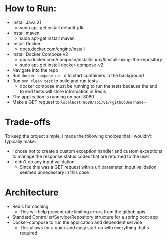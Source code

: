 # How to Run:
* Install Java 21
  * sudo apt-get install default-jdk
* Install maven
  * sudo apt-get install maven
* Install Docker
  * docs.docker.com/engine/install
* Install Docker Compose v2
  * docs.docker.com/compose/install/linux/#install-using-the-repository
  * sudo apt-get install docker-compose-v2
* Navigate into the repo
* Run `docker compose up -d` to start containers in the background
* Run `mvn clean test` to build and run tests
  * docker compose must be running to run the tests because the end to end tests will store information in Redis
* The application is running on port 8080
* Make a GET request to `localhost:8080/api/v1/<githubUsername>`

# Trade-offs
To keep the project simple, I made the following choices that I wouldn't typically make:
* I chose not to create a custom exception handler and custom exceptions to manage the response status codes that are returned to the user
* I didn't do any input validation
  * Since this was a GET request with a url parameter, input validation seemed unnecessary in this case

# Architecture
* Redis for caching
  * This will help prevent rate limiting errors from the github apis
* Standard Controller/Service/Repository structure for a spring boot app
* Docker-compose to run the application and dependent service
  * This allows for a quick and easy start up with everything that's required